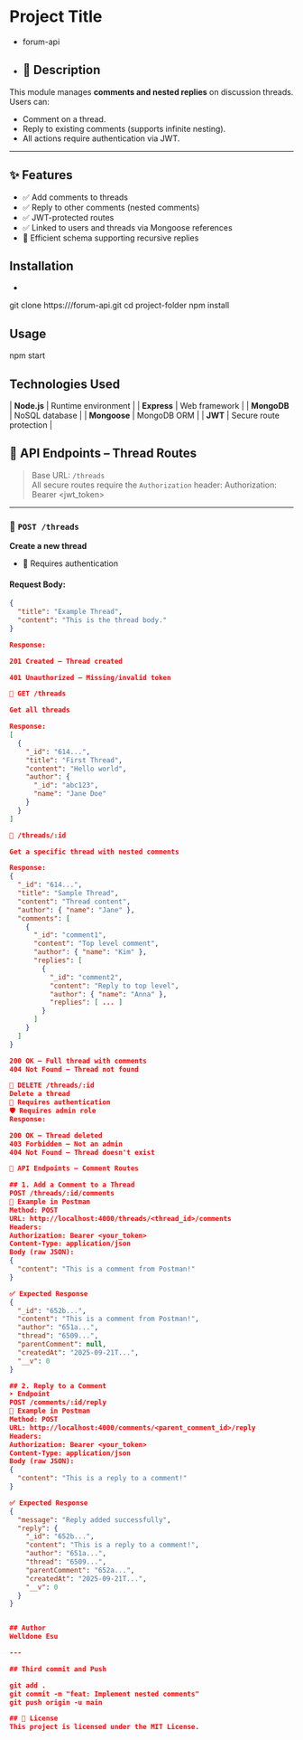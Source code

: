 # Project Title
- forum-api

- ## 📖 Description
This module manages **comments and nested replies** on discussion threads. Users can:
- Comment on a thread.
- Reply to existing comments (supports infinite nesting).
- All actions require authentication via JWT.

---


## ✨ Features
- ✅ Add comments to threads
- ✅ Reply to other comments (nested comments)
- ✅ JWT-protected routes
- ✅ Linked to users and threads via Mongoose references
- 🧠 Efficient schema supporting recursive replies




## Installation
- 
git clone https://<yourusername>/forum-api.git
cd project-folder
npm install

 ## Usage 
 npm start


## Technologies Used
| **Node.js**   | Runtime environment                    |
| **Express**   | Web framework                          |
| **MongoDB**   | NoSQL database                         |
| **Mongoose**  | MongoDB ORM                            |
| **JWT**       | Secure route protection                |



## 📘 API Endpoints – Thread Routes

> Base URL: `/threads`  
> All secure routes require the `Authorization` header:
Authorization: Bearer <jwt_token>


---

### 📌 `POST /threads`
**Create a new thread**
- 🔐 Requires authentication
#### Request Body:
```json
{
  "title": "Example Thread",
  "content": "This is the thread body."
}

Response:

201 Created – Thread created

401 Unauthorized – Missing/invalid token

📌 GET /threads

Get all threads

Response:
[
  {
    "_id": "614...",
    "title": "First Thread",
    "content": "Hello world",
    "author": {
      "_id": "abc123",
      "name": "Jane Doe"
    }
  }
]

📌 /threads/:id

Get a specific thread with nested comments

Response:
{
  "_id": "614...",
  "title": "Sample Thread",
  "content": "Thread content",
  "author": { "name": "Jane" },
  "comments": [
    {
      "_id": "comment1",
      "content": "Top level comment",
      "author": { "name": "Kim" },
      "replies": [
        {
          "_id": "comment2",
          "content": "Reply to top level",
          "author": { "name": "Anna" },
          "replies": [ ... ]
        }
      ]
    }
  ]
}

200 OK – Full thread with comments
404 Not Found – Thread not found

📌 DELETE /threads/:id
Delete a thread
🔐 Requires authentication
🛡️ Requires admin role
Response:

200 OK – Thread deleted
403 Forbidden – Not an admin
404 Not Found – Thread doesn't exist

📘 API Endpoints – Comment Routes

## 1. Add a Comment to a Thread
POST /threads/:id/comments
🔁 Example in Postman
Method: POST
URL: http://localhost:4000/threads/<thread_id>/comments
Headers:
Authorization: Bearer <your_token>
Content-Type: application/json
Body (raw JSON):
{
  "content": "This is a comment from Postman!"
}

✅ Expected Response
{
  "_id": "652b...",
  "content": "This is a comment from Postman!",
  "author": "651a...",
  "thread": "6509...",
  "parentComment": null,
  "createdAt": "2025-09-21T...",
  "__v": 0
}

## 2. Reply to a Comment
➤ Endpoint
POST /comments/:id/reply
🔁 Example in Postman
Method: POST
URL: http://localhost:4000/comments/<parent_comment_id>/reply
Headers:
Authorization: Bearer <your_token>
Content-Type: application/json
Body (raw JSON):
{
  "content": "This is a reply to a comment!"
}

✅ Expected Response
{
  "message": "Reply added successfully",
  "reply": {
    "_id": "652b...",
    "content": "This is a reply to a comment!",
    "author": "651a...",
    "thread": "6509...",
    "parentComment": "652a...",
    "createdAt": "2025-09-21T...",
    "__v": 0
  }
}


## Author
Welldone Esu 

---

## Third commit and Push

git add .
git commit -m "feat: Implement nested comments"
git push origin -u main

## 📄 License
This project is licensed under the MIT License.
